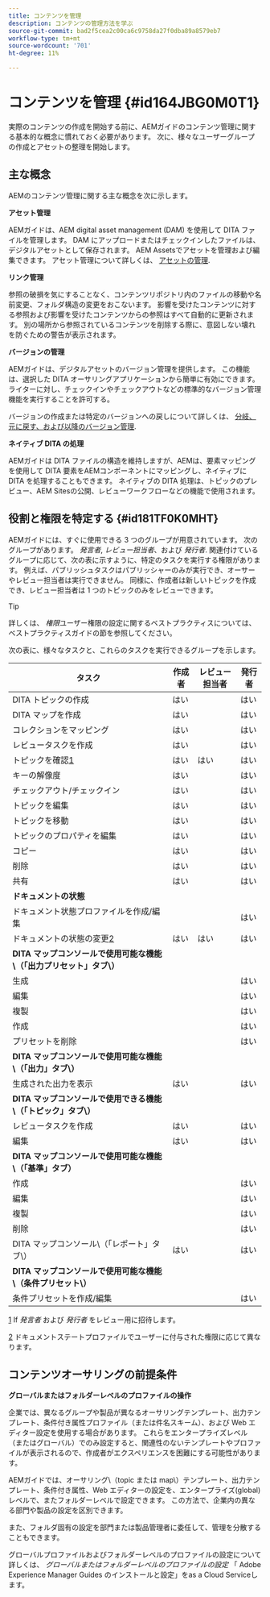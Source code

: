 ```yaml
---
title: コンテンツを管理
description: コンテンツの管理方法を学ぶ
source-git-commit: bad2f5cea2c00ca6c9758da27f0dba89a8579eb7
workflow-type: tm+mt
source-wordcount: '701'
ht-degree: 11%

---
```



# コンテンツを管理 {#id164JBG0M0T1}

実際のコンテンツの作成を開始する前に、AEMガイドのコンテンツ管理に関する基本的な概念に慣れておく必要があります。 次に、様々なユーザーグループの作成とアセットの整理を開始します。

## 主な概念

AEMのコンテンツ管理に関する主な概念を次に示します。

**アセット管理**

AEMガイドは、AEM digital asset management \(DAM\) を使用して DITA ファイルを管理します。 DAM にアップロードまたはチェックインしたファイルは、デジタルアセットとして保存されます。 AEM Assetsでアセットを管理および編集できます。 アセット管理について詳しくは、 [アセットの管理](https://experienceleague.adobe.com/docs/experience-manager-cloud-service/content/assets/manage/manage-digital-assets.html?lang=ja).

**リンク管理**

参照の破損を気にすることなく、コンテンツリポジトリ内のファイルの移動や名前変更、フォルダ構造の変更をおこないます。 影響を受けたコンテンツに対する参照および影響を受けたコンテンツからの参照はすべて自動的に更新されます。 別の場所から参照されているコンテンツを削除する際に、意図しない壊れを防ぐための警告が表示されます。

**バージョンの管理**

AEMガイドは、デジタルアセットのバージョン管理を提供します。 この機能は、選択した DITA オーサリングアプリケーションから簡単に有効にできます。 ライターに対し、チェックインやチェックアウトなどの標準的なバージョン管理機能を実行することを許可する。

バージョンの作成または特定のバージョンへの戻しについて詳しくは、 [分岐、元に戻す、および以降のバージョン管理](web-editor-preview-topics.md#id193PG0Y051X).

**ネイティブ DITA の処理**

AEMガイドは DITA ファイルの構造を維持しますが、AEMは、要素マッピングを使用して DITA 要素をAEMコンポーネントにマッピングし、ネイティブに DITA を処理することもできます。 ネイティブの DITA 処理は、トピックのプレビュー、AEM Sitesの公開、レビューワークフローなどの機能で使用されます。

## 役割と権限を特定する {#id181TF0K0MHT}

AEMガイドには、すぐに使用できる 3 つのグループが用意されています。 次のグループがあります。 *発言者*, *レビュー担当者*、および *発行者*. 関連付けているグループに応じて、次の表に示すように、特定のタスクを実行する権限があります。 例えば、パブリッシュタスクはパブリッシャーのみが実行でき、オーサーやレビュー担当者は実行できません。 同様に、作成者は新しいトピックを作成でき、レビュー担当者は 1 つのトピックのみをレビューできます。

>[!TIP]
>
> 詳しくは、 *権限*&#x200B;ユーザー権限の設定に関するベストプラクティスについては、ベストプラクティスガイドの節を参照してください。

次の表に、様々なタスクと、これらのタスクを実行できるグループを示します。

| タスク | 作成者 | レビュー担当者 | 発行者 |
|----|-------|---------|----------|
| DITA トピックの作成 | はい |   | はい |
| DITA マップを作成 | はい |   | はい |
| コレクションをマッピング | はい |   | はい |
| レビュータスクを作成 | はい |   | はい |
| トピックを確認[1](#fntarg_1) | はい | はい | はい |
| キーの解像度 | はい |   | はい |
| チェックアウト/チェックイン | はい |   | はい |
| トピックを編集 | はい |   | はい |
| トピックを移動 | はい |   | はい |
| トピックのプロパティを編集 | はい |   | はい |
| コピー | はい |   | はい |
| 削除 | はい |   | はい |
| 共有 | はい |   | はい |
| **ドキュメントの状態** |
| ドキュメント状態プロファイルを作成/編集 |   |   | はい |
| ドキュメントの状態の変更[2](#fntarg_2) | はい | はい | はい |
| **DITA マップコンソールで使用可能な機能\（「出力プリセット」タブ\）** |
| 生成 |   |   | はい |
| 編集 |   |   | はい |
| 複製 |   |   | はい |
| 作成 |   |   | はい |
| プリセットを削除 |   |   | はい |
| **DITA マップコンソールで使用可能な機能\（「出力」タブ\）** |
| 生成された出力を表示 | はい |   | はい |
| **DITA マップコンソールで使用できる機能\（「トピック」タブ\）** |
| レビュータスクを作成 | はい |   | はい |
| 編集 | はい |   | はい |
| **DITA マップコンソールで使用可能な機能\（「基準」タブ）** |
| 作成 |   |   | はい |
| 編集 |   |   | はい |
| 複製 |   |   | はい |
| 削除 |   |   | はい |
| DITA マップコンソール\（「レポート」タブ\） | はい |   | はい |
| **DITA マップコンソールで使用可能な機能\（条件プリセット\）** |
| 条件プリセットを作成/編集 |   |   | はい |

[1](#fnsrc_1) If *発言者* および *発行者* をレビュー用に招待します。

[2](#fnsrc_2) ドキュメントステートプロファイルでユーザーに付与された権限に応じて異なります。

## コンテンツオーサリングの前提条件

**グローバルまたはフォルダーレベルのプロファイルの操作**

企業では、異なるグループや製品が異なるオーサリングテンプレート、出力テンプレート、条件付き属性プロファイル（または件名スキーム）、および Web エディター設定を使用する場合があります。 これらをエンタープライズレベル（またはグローバル）でのみ設定すると、関連性のないテンプレートやプロファイルが表示されるので、作成者がエクスペリエンスを困難にする可能性があります。

AEMガイドでは、オーサリング\（topic または map\）テンプレート、出力テンプレート、条件付き属性、Web エディターの設定を、エンタープライズ\(global\) レベルで、またフォルダーレベルで設定できます。 この方法で、企業内の異なる部門や製品の設定を区別できます。

また、フォルダ固有の設定を部門または製品管理者に委任して、管理を分散することもできます。

グローバルプロファイルおよびフォルダーレベルのプロファイルの設定について詳しくは、 *グローバルまたはフォルダーレベルのプロファイルの設定* 「 Adobe Experience Manager Guides のインストールと設定」をas a Cloud Serviceします。





